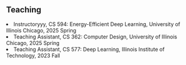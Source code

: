 <h1 id="teaching"></h1>

<h2>Teaching</h2>
<ul style="margin: 0; padding: 0; list-style-position: inside;">
<li>Instructoryyy, CS 594: Energy-Efficient Deep Learning, University of Illinois Chicago, 2025 Spring</li>
<li>Teaching Assistant, CS 362: Computer Design, University of Illinois Chicago, 2025 Spring</li>
<li>Teaching Assistant, CS 577: Deep Learning, Illinois Institute of Technology, 2023 Fall</li>
</ul>
